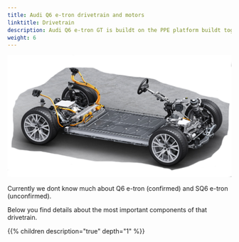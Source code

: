 ```yaml
---
title: Audi Q6 e-tron drivetrain and motors
linktitle: Drivetrain
description: Audi Q6 e-tron GT is buildt on the PPE platform buildt together with Porsche.
weight: 6
---
```


![Drivetrain](ppe.jpg "Audi/Porsche PPE drivetrain")

Currently we dont know much about Q6 e-tron (confirmed) and SQ6 e-tron (unconfirmed).

Below you find details about the most important components of that drivetrain.

{{% children description="true" depth="1" %}}
